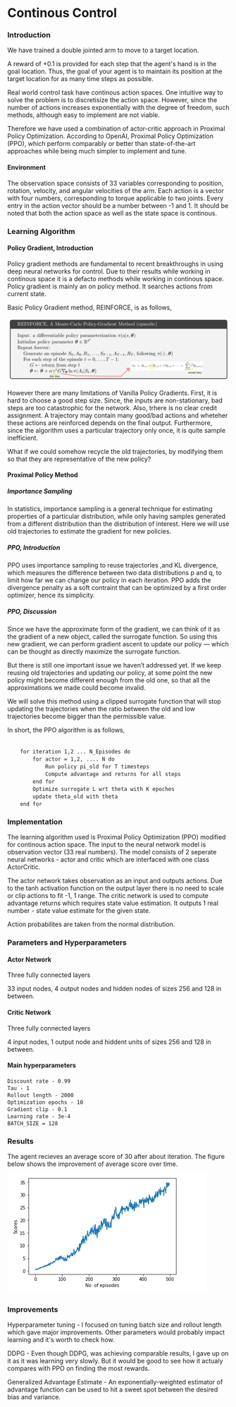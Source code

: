 [//]: # (Image References)

[image1]: https://user-images.githubusercontent.com/10624937/43851024-320ba930-9aff-11e8-8493-ee547c6af349.gif "Trained Agent"

# Continous Control

### Introduction

We have trained a double jointed arm to move to a target location. 

A reward of +0.1 is provided for each step that the agent's hand is in the goal location. Thus, the goal of your agent is to maintain its position at the target location for as many time steps as possible.

Real world control task have continous action spaces. One intuitive way to solve the problem is to discretisize the action space. However, since the number of actions increases exponentially with the degree of freedom, such methods, although easy to implement are not viable. 

Therefore we have used a combination of actor-critic approach in Proximal Policy Optimization. According to OpenAI,  Proximal Policy Optimization (PPO), which perform comparably or better than state-of-the-art approaches while being much simpler to implement and tune.

#### Environment

The observation space consists of 33 variables corresponding to position, rotation, velocity, and angular velocities of the arm. Each action is a vector with four numbers, corresponding to torque applicable to two joints. Every entry in the action vector should be a number between -1 and 1. It should be noted that both the action space as well as the state space is continous. 


### Learning Algorithm

#### Policy Gradient, Introduction

Policy gradient methods are fundamental to recent breakthroughs in using deep neural networks for control. Due to their results while working in continous space it is a defacto methods while working in continous space. Policy gradient is mainly an on policy method. It searches actions from current state. 

Basic Policy Gradient method, REINFORCE, is as follows,

![Reinforce Algorithm](images/reinforce.png)


However there are many limitations of Vanilla Policy Gradients. First, it is hard to choose a good step size. Since, the inputs are non-stationary, bad steps are too catastrophic for the network. Also, trhere is no clear credit assignment. A trajectory may contain many good/bad actions and wheteher these actions are reinforced depends on the final output. Furthermore, since the algorithm uses a particular trajectory only once, it is quite sample inefficient. 

What if we could  somehow recycle the old trajectories, by modifying them so that they are representative of the new policy?

#### Proximal Policy Method

##### Importance Sampling

In statistics, importance sampling is a general technique for estimating properties of a particular distribution, while only having samples generated from a different distribution than the distribution of interest. Here we will use old trajectories to estimate the gradient for new policies. 

##### PPO, Introduction

PPO uses importance sampling to reuse trajectories ,and KL divergence, which measures the difference between two data distributions p and q, to limit how far we can change our policy in each iteration. PPO adds the divergence penalty as a soft contraint that can be optimized by a first order optimizer, hence its simplicity.  

##### PPO, Discussion

Since we have the approximate form of the gradient, we can think of it as the gradient of a new object, called the surrogate function. So using this new gradient, we can perform gradient ascent to update our policy — which can be thought as directly maximize the surrogate function.

But there is still one important issue we haven’t addressed yet. If we keep reusing old trajectories and updating our policy, at some point the new policy might become different enough from the old one, so that all the approximations we made could become invalid.

We will solve this method using a clipped surrogate function that will stop updating the trajectories when the ratio between the old and low trajectories become bigger than the permissible value.

In short, the PPO algorithm is as follows,

<code>
    for iteration 1,2 ... N_Episodes do
        for actor = 1,2, .... N do
            Run policy pi_old for T timesteps
            Compute advantage and returns for all steps
        end for
        Optimize surrogate L wrt theta with K epoches
        update theta_old with theta 
    end for
</code>

### Implementation

The learning algorithm used is Proximal Policy Optimization (PPO) modified for continous action space. The input to the neural network model is observation vector (33 real numbers). The model consists of 2 seperate neural networks - actor and critic which are interfaced with one class ActorCritic.

The actor network takes observation as an input and outputs actions. Due to the tanh activation function on the output layer there is no need to scale or clip actions to fit -1, 1 range. The critic network is used to compute advantage returns which requires state value estimation. It outputs 1 real number - state value estimate for the given state.

Action probabilites are taken from the normal distribution.

### Parameters and Hyperparameters

#### Actor Network 

Three fully connected layers

33 input nodes, 4 output nodes and hidden nodes of sizes 256 and 128 in between. 


#### Critic Network 

Three fully connected layers

4 input nodes, 1 output node and hiddent units of sizes 256 and 128 in between.

#### Main hyperparameters

    Discount rate - 0.99
    Tau - 1
    Rollout length - 2000
    Optimization epochs - 10
    Gradient clip - 0.1
    Learning rate - 3e-4
    BATCH_SIZE = 128


### Results

The agent recieves an average score of 30 after about  iteration. The figure below shows the improvement of average score over time.

![Plot](images/plot.png)


### Improvements

Hyperparameter tuning - I focused on tuning batch size and rollout length which gave major improvements. Other parameters would probably impact learning and it's worth to check how.

DDPG - Even though DDPG, was achieving comparable results, I gave up on it as it was learning very slowly. But it would be good to see how it actualy compares with PPO on finding the most rewards.

Generalized Advantage Estimate - An exponentially-weighted estimator of advantage function can be used to hit a sweet spot between the desired bias and variance. 
